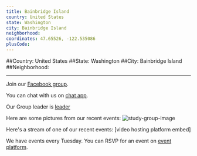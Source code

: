 ```yaml
---
title: Bainbridge Island
country: United States
state: Washington
city: Bainbridge Island
neighborhood: 
coordinates: 47.65526, -122.535086
plusCode:
---
```


##Country: United States
##State: Washington
##City: Bainbridge Island
##Neighborhood: 
*****
Join our [Facebook group](https://www.facebook.com/groups/free.code.camp.bainbridge.island).

You can chat with us on [chat app]().

Our Group leader is [leader]()

Here are some pictures from our recent events:
![study-group-image]()

Here's a stream of one of our recent events:
[video hosting platform embed]

We have events every Tuesday. You can RSVP for an event on [event platform]().

